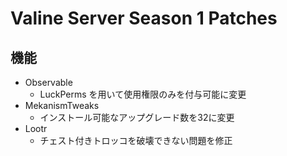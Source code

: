 # Valine Server Season 1 Patches

## 機能
- Observable
  - LuckPerms を用いて使用権限のみを付与可能に変更
- MekanismTweaks
  - インストール可能なアップグレード数を32に変更
- Lootr
  - チェスト付きトロッコを破壊できない問題を修正
